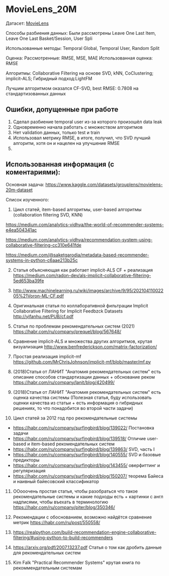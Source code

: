 # MovieLens_20M
Датасет: [MovieLens](https://www.kaggle.com/datasets/grouplens/movielens-20m-dataset)

Способы разбиения данных: Были рассмотрены Leave One Last Item, Leave One Last Basket/Session, User Spli

Использованные методы: Temporal Global, Temporal User, Random Split 

Оценка: Рассмотренные: RMSE, MSE, MAE Использованная оценка: RMSE

Алгоритмы: Collaborative Filtering на основе SVD, kNN, CoClustering; implicit-ALS; Гибридный подход:LightFM

Лучшим алгоритмом оказался CF-SVD, best RMSE: 0.7808 на стандартизованных данных

## Ошибки, допущенные при работе

1. Сделал разбиение temporal user из-за которого произошёл data leak
2. Одновременно начала работать с множеством алгоритмов
3. Нет validation данных, только test и train
4. Использовал метрику RMSE, в итоге, получил, что SVD лучший алгоритм, хотя он и нацелен на улучшение RMSE
5. 
## Использованная информация (с коментариями):

Основная задача: https://www.kaggle.com/datasets/grouplens/movielens-20m-dataset

Список изученного: 
1. Цикл статей, item-based алгоритмы, user-based алгоритмы (collaboration filtering SVD, KNN)

https://medium.com/analytics-vidhya/the-world-of-recommender-systems-e4ea504341ac 

https://medium.com/analytics-vidhya/recommendation-system-using-collaborative-filtering-cc310e641fde

https://medium.com/@saketgarodia/metadata-based-recommender-systems-in-python-c6aae213b25c

2. Статья объясняющая как работает implicit-ALS CF + реализация
https://medium.com/radon-dev/als-implicit-collaborative-filtering-5ed653ba39fe 

3. http://www.machinelearning.ru/wiki/images/archive/9/95/20210411002205%21Voron-ML-CF.pdf  

4.  Оригинальная статья по коллаборативной фильтрации Implicit 
Collaborative Filtering for Implicit Feedbzck Datasets 
http://yifanhu.net/PUB/cf.pdf 

5.  Статья по проблемам рекомендательных систем (2021) 
https://habr.com/ru/company/prequel/blog/567648/

6. Сравнение implicit-ALS и множества других алгоритмов, крутая визуализация 
http://www.benfrederickson.com/matrix-factorization/

7. Простая реализация implicit-mf 
https://github.com/MrChrisJohnson/implicit-mf/blob/master/mf.py

8. (2018)Статья от ЛАНИТ "Анатомия рекомендательных систем" есть описание способов стандартизации данных + обснование реком https://habr.com/ru/company/lanit/blog/420499/

9. (2018)Статья от ЛАНИТ "Анатомия рекомендательных систем" есть оценка качества системы (Полезная статья, буду использовать оценки качества из статьи + есть информация о гибридных решениях, то что понадобится во второй части задачи)

10. Цикл статей за 2012 год про рекомендательные системы

*   https://habr.com/ru/company/surfingbird/blog/139022/
Постановка задачи
*   https://habr.com/ru/company/surfingbird/blog/139518/
Отличие user-based и item-based рекомендательных систем
*   https://habr.com/ru/company/surfingbird/blog/139863/
SVD, часть I
*   https://habr.com/ru/company/surfingbird/blog/140555/ 
SVD и базовые предикторы
*   https://habr.com/ru/company/surfingbird/blog/143455/ 
оверфиттинг и регуляризация
*   https://habr.com/ru/company/surfingbird/blog/150207/
теорема Байеса и наивный байесовский классификатор

11. ООооочень простая статья, чтобы разобраться что такое рекомендательные системы и какие подходы есть + картинки с англ надписями, чтобы въехать в терминологию 
https://habr.com/ru/company/piter/blog/350346/ 

12. Рекомендации с обоснованием, возможно найдётся сравнение метрик
https://habr.com/ru/post/550558/ 

13. https://realpython.com/build-recommendation-engine-collaborative-filtering/#using-python-to-build-recommenders

14. https://arxiv.org/pdf/2007.13237.pdf  Статья о том как дробить данные для рекомендательных систем

15. Kim Falk "Practical Recommender Systems" крутая книга по рекоммендательным системам
